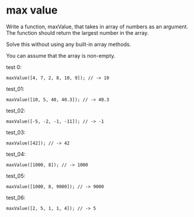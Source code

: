 # max value

Write a function, maxValue, that takes in array of numbers as an argument. The function should return the largest number in the array.

Solve this without using any built-in array methods.

You can assume that the array is non-empty.

test 0:

```
maxValue([4, 7, 2, 8, 10, 9]); // -> 10
```

test_01:

```
maxValue([10, 5, 40, 40.3]); // -> 40.3
```

test_02:

```
maxValue([-5, -2, -1, -11]); // -> -1
```

test_03:

```
maxValue([42]); // -> 42
```

test_04:

```
maxValue([1000, 8]); // -> 1000
```

test_05:

```
maxValue([1000, 8, 9000]); // -> 9000
```

test_06:

```
maxValue([2, 5, 1, 1, 4]); // -> 5
```
